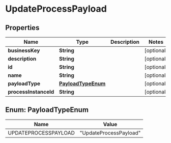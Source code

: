 # UpdateProcessPayload

## Properties
Name | Type | Description | Notes
------------ | ------------- | ------------- | -------------
**businessKey** | **String** |  |  [optional]
**description** | **String** |  |  [optional]
**id** | **String** |  |  [optional]
**name** | **String** |  |  [optional]
**payloadType** | [**PayloadTypeEnum**](#PayloadTypeEnum) |  |  [optional]
**processInstanceId** | **String** |  |  [optional]

<a name="PayloadTypeEnum"></a>
## Enum: PayloadTypeEnum
Name | Value
---- | -----
UPDATEPROCESSPAYLOAD | &quot;UpdateProcessPayload&quot;
